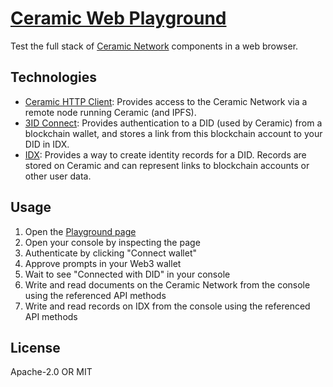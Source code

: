 # [Ceramic Web Playground](https://ceramicstudio.github.io/web-playground/)

Test the full stack of [Ceramic Network](https://ceramic.network/) components in a web browser.

## Technologies

- [Ceramic HTTP Client](https://developers.ceramic.network/reference/javascript/clients/#http-client): Provides access to the Ceramic Network via a remote node running Ceramic (and IPFS).
- [3ID Connect](https://developers.ceramic.network/build/authentication/#did-provider-or-wallet): Provides authentication to a DID (used by Ceramic) from a blockchain wallet, and stores a link from this blockchain account to your DID in IDX.
- [IDX](https://idx.xyz/): Provides a way to create identity records for a DID. Records are stored on Ceramic and can represent links to blockchain accounts or other user data.

## Usage

1. Open the [Playground page](https://ceramicstudio.github.io/web-playground/)
1. Open your console by inspecting the page
1. Authenticate by clicking "Connect wallet"
1. Approve prompts in your Web3 wallet
1. Wait to see "Connected with DID" in your console
1. Write and read documents on the Ceramic Network from the console using the referenced API methods
1. Write and read records on IDX from the console using the referenced API methods

## License

Apache-2.0 OR MIT
